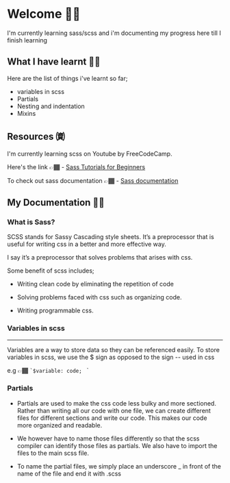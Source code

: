# Welcome 👋🏾

I'm currently learning sass/scss and i'm documenting my progress here till I finish learning 

## What I have learnt 🥷🏾
Here are the list of things i've learnt so far;

* variables in scss
* Partials
* Nesting and indentation
* Mixins 

## Resources ㈾

I'm currently learning scss on Youtube by FreeCodeCamp. 

Here's the link 👉🏾 - [Sass Tutorials for Beginners](https://youtu.be/_a5j7KoflTs?si=cQE4xhx8kcrxhY6T)

To check out sass documentation 👉🏾 - [Sass documentation](sass-lang.com)

## My Documentation ✍🏾

### What is Sass? 

SCSS stands for Sassy Cascading style sheets. It’s a preprocessor that is useful for writing css in a better and more effective way. 

I say it’s a preprocessor that solves problems that arises with css.

Some benefit of scss includes; 

* Writing clean code by eliminating the repetition of code

* Solving problems faced with css such as organizing code. 

* Writing programmable css.

### Variables in scss

---

Variables are a way to store data so they can be referenced easily. To store variables in scss, we use the $ sign as opposed to the sign -- used in css

 e.g 👉🏾
`` `$variable: code; 
`` `

### Partials

* Partials are used to make the css code less bulky and more sectioned. Rather than writing all our code with one file, we can create different files for different sections and write our code. This makes our code more organized and readable. 

* We however have to name those files differently so that the scss compiler can identify those files as partials. We also have to import the files to the main scss file. 

* To name the partial files, we simply place an underscore _ in front of the name of the file and end it with .scss